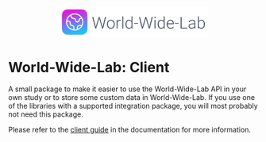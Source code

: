 <p align="center">
  <img alt="The World-Wide-Lab Logo" src="https://raw.githubusercontent.com/world-wide-lab/world-wide-lab/main/img/logo.svg" width="60%">
</p>

# World-Wide-Lab: Client

A small package to make it easier to use the World-Wide-Lab API in your own study or to store some custom data in World-Wide-Lab. If you use one of the libraries with a supported integration package, you will most probably not need this package.

Please refer to the [client guide](https://worldwidelab.org/guides/client.md) in the documentation for more information.
